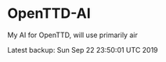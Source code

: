 # OpenTTD-AI
My AI for OpenTTD, will use primarily air

Latest backup: Sun Sep 22 23:50:01 UTC 2019
